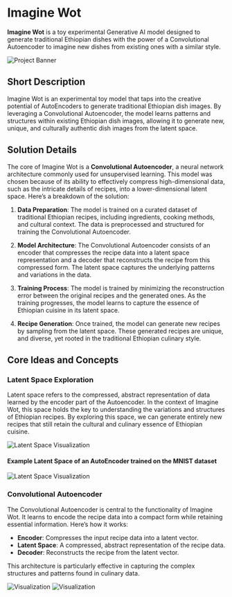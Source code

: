 # Imagine Wot

**Imagine Wot** is a toy experimental Generative AI model designed to generate traditional Ethiopian dishes with the power of a Convolutional Autoencoder to imagine new dishes from existing ones with a similar style.

![Project Banner](https://www.mathworks.com/discovery/autoencoder/_jcr_content/mainParsys/image.adapt.1200.medium.svg/1718184511831.svg)

## Short Description

Imagine Wot is an experimental toy model that taps into the creative potential of AutoEncoders to generate traditional Ethiopian dish images. By leveraging a Convolutional Autoencoder, the model learns patterns and structures within existing Ethiopian dish images, allowing it to generate new, unique, and culturally authentic dish images from the latent space.

## Solution Details

The core of Imagine Wot is a **Convolutional Autoencoder**, a neural network architecture commonly used for unsupervised learning. This model was chosen because of its ability to effectively compress high-dimensional data, such as the intricate details of recipes, into a lower-dimensional latent space. Here’s a breakdown of the solution:

1. **Data Preparation**: The model is trained on a curated dataset of traditional Ethiopian recipes, including ingredients, cooking methods, and cultural context. The data is preprocessed and structured for training the Convolutional Autoencoder.

2. **Model Architecture**: The Convolutional Autoencoder consists of an encoder that compresses the recipe data into a latent space representation and a decoder that reconstructs the recipe from this compressed form. The latent space captures the underlying patterns and variations in the data.

3. **Training Process**: The model is trained by minimizing the reconstruction error between the original recipes and the generated ones. As the training progresses, the model learns to capture the essence of Ethiopian cuisine in its latent space.

4. **Recipe Generation**: Once trained, the model can generate new recipes by sampling from the latent space. These generated recipes are unique, and diverse, yet rooted in the traditional Ethiopian culinary style.

## Core Ideas and Concepts

### Latent Space Exploration

Latent space refers to the compressed, abstract representation of data learned by the encoder part of the Autoencoder. In the context of Imagine Wot, this space holds the key to understanding the variations and structures of Ethiopian recipes. By exploring this space, we can generate entirely new recipes that still retain the cultural and culinary essence of Ethiopian cuisine.

![Latent Space Visualization](https://i.sstatic.net/bAMl5.png)

#### Example Latent Space of an AutoEncoder trained on the MNIST dataset
![Latent Space Visualization](https://miro.medium.com/v2/resize:fit:1400/1*pkbn-_3Nwibt1ufXjhiBkQ.png)

### Convolutional Autoencoder

The Convolutional Autoencoder is central to the functionality of Imagine Wot. It learns to encode the recipe data into a compact form while retaining essential information. Here’s how it works:

- **Encoder**: Compresses the input recipe data into a latent vector.
- **Latent Space**: A compressed, abstract representation of the recipe data.
- **Decoder**: Reconstructs the recipe from the latent vector.

This architecture is particularly effective in capturing the complex structures and patterns found in culinary data.

![Visualization](https://www.mathworks.com/discovery/autoencoder/_jcr_content/mainParsys/image_copy_copy_copy_1667155049.adapt.1200.medium.svg/1718184511884.svg)
![Visualization](https://miro.medium.com/v2/resize:fit:850/1*VYH3i2-2CZ6Fyd7Bv9UHFw.png)
